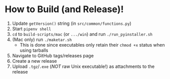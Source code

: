 # How to Build (and Release)!

1. Update `getVersion()` string (in `src/common/functions.py`)
2. Start `pipenv shell`
3. `cd` to `build-scripts/mac` (or `.../win`) and run `./run_pyinstaller.sh`
4. (Mac only) run `./maketar.sh`
   - This is done since executables only retain their `chmod +x` status when using tarballs
5. Navigate to GitHub tags/releases page
6. Create a new release
7. Upload `.tgz`/`.exe` (*NOT* raw Unix executable!) as attachments to the release
